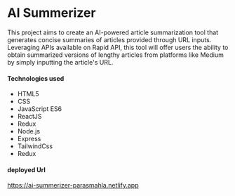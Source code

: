 # AI Summerizer
This project aims to create an AI-powered article summarization tool that generates concise summaries of articles provided through URL inputs. Leveraging APIs available on Rapid API, this tool will offer users the ability to obtain summarized versions of lengthy articles from platforms like Medium by simply inputting the article's URL.

#### Technologies used
- HTML5
- CSS
- JavaScript ES6 
- ReactJS 
- Redux
- Node.js
- Express
- TailwindCss
- Redux
  
#### deployed Url
https://ai-summerizer-parasmahla.netlify.app


